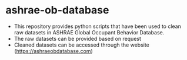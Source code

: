 # ashrae-ob-database
* This repository provides python scripts that have been used to clean raw datasets in ASHRAE Global Occupant Behavior Database. 
* The raw datasets can be provided based on request
* Cleaned datasets can be accessed through the website (https://ashraeobdatabase.com)